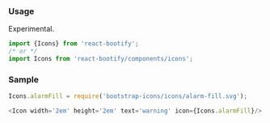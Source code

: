 
### Usage

Experimental.

```js static
import {Icons} from 'react-bootify';
/* or */
import Icons from 'react-bootify/components/icons';
```

### Sample
```js 
Icons.alarmFill = require('bootstrap-icons/icons/alarm-fill.svg');

<Icon width='2em' height='2em' text='warning' icon={Icons.alarmFill}/>
 ```
